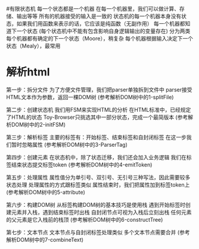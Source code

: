 #有限状态机
	每一个状态都是一个机器
	在每一个机器里，我们可以做计算、存储、输出等等
	所有的机器接受的输入是一致的
	状态机的每一个机器本身没有状态，如果我们用函数来表示的话，它应该是纯函数（无副作用）
	每一个机器都知道下一个状态
	(每个状态机中不能有包含影响自身逻辑输出的变量存在)
	分为两类
		每个机器都有确定的下一个状态（Moore），稍复杂
		每个机器根据输入决定下一个状态（Mealy），最常用

# 解析html
第一步：拆分文件
	为了方便文件管理，我们把parser单独拆到文件中
	parser接受HTML文本作为参数，返回一棵DOM树
	(参考解析DOM树中的1-splitFile)

第二步：创建状态机
	我们用FSM来实现HTML的分析
	在HTML标准中，已经规定了HTML的状态
	Toy-Browser只挑选其中一部分状态，完成一个最简版本
	(参考解析DOM树中的2-initFSM)
	
第三步：解析标签
	主要的标签有：开始标签、结束标签和自封闭标签
	在这一步我们暂时忽略属性
	(参考解析DOM树中的3-ParserTag)
	
第四步：创建元素
	在状态机中，除了状态迁移，我们还会加入业务逻辑
	我们在标签结束状态提交标签token
	(参考解析DOM树中的4-emitToken)
	
第五步：处理属性
	属性值分为单引号、双引号、无引号三种写法，因此需要较多状态处理
	处理属性的方式跟标签类似
	属性结束时，我们把属性加到标签token上
	(参考解析DOM树中的5-attribute)
	
第六步：构建DOM树
	从标签构建DOM树的基本技巧是使用栈
	遇到开始标签时创建元素并入栈，遇到结束标签时出栈
	自封闭节点可视为入栈后立刻出栈
	任何元素的父元素是它入栈前的栈顶
	(参考解析DOM树中的6-constructTree)
	
第七步：文本节点
	文本节点与自封闭标签处理类似
	多个文本节点需要合并
	(参考解析DOM树中的7-combineText)
